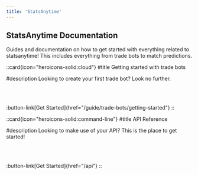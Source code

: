 ```yaml
---
title: 'StatsAnytime'
---
```


## StatsAnytime Documentation

Guides and documentation on how to get started with everything related to statsanytime! This includes everything from trade bots to match predictions.

::card{icon="heroicons-solid:cloud"}
#title
Getting started with trade bots

#description
Looking to create your first trade bot? Look no further.

<br>
<br>

:button-link[Get Started]{href="/guide/trade-bots/getting-started"}
::

::card{icon="heroicons-solid:command-line"}
#title
API Reference

#description
Looking to make use of your API? This is the place to get started!

<br>
<br>

:button-link[Get Started]{href="/api"}
::